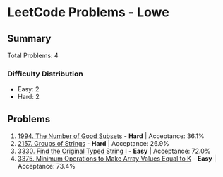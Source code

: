 # LeetCode Problems - Lowe

## Summary
Total Problems: 4

### Difficulty Distribution

- Easy: 2
- Hard: 2

## Problems

1. [1994. The Number of Good Subsets](https://leetcode.com/problems/the-number-of-good-subsets/) - **Hard** | Acceptance: 36.1%
2. [2157. Groups of Strings](https://leetcode.com/problems/groups-of-strings/) - **Hard** | Acceptance: 26.9%
3. [3330. Find the Original Typed String I](https://leetcode.com/problems/find-the-original-typed-string-i/) - **Easy** | Acceptance: 72.0%
4. [3375. Minimum Operations to Make Array Values Equal to K](https://leetcode.com/problems/minimum-operations-to-make-array-values-equal-to-k/) - **Easy** | Acceptance: 73.4%